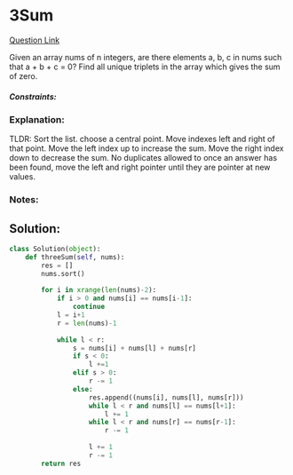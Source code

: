 # 3Sum  

[Question Link](https://leetcode.com/problems/3sum/)  

Given an array nums of n integers, are there elements a, b, c in nums such that a + b + c = 0? Find all unique triplets in the array which gives the sum of zero.  

##### Constraints:

### Explanation:
TLDR: Sort the list. choose a central point. Move indexes left and right of that point. Move the left index up to increase the sum. Move the right index down to decrease the sum. No duplicates allowed to once an answer has been found, move the left and right pointer until they are pointer at new values.  

### Notes:


## Solution:
```Python
class Solution(object):
    def threeSum(self, nums):
        res = []
        nums.sort()
        
        for i in xrange(len(nums)-2):
            if i > 0 and nums[i] == nums[i-1]:
                continue
            l = i+1
            r = len(nums)-1
            
            while l < r:
                s = nums[i] + nums[l] + nums[r]
                if s < 0:
                    l +=1 
                elif s > 0:
                    r -= 1
                else:
                    res.append((nums[i], nums[l], nums[r]))
                    while l < r and nums[l] == nums[l+1]:
                        l += 1
                    while l < r and nums[r] == nums[r-1]:
                        r -= 1
                    
                    l += 1
                    r -= 1
        return res
```